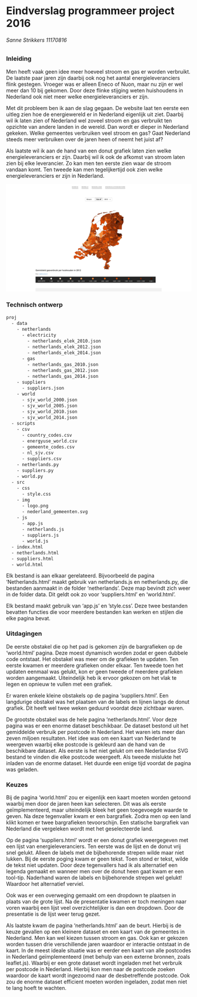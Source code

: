# Eindverslag programmeer project 2016
###### Sanne Strikkers 11170816

### Inleiding

Men heeft vaak geen idee meer hoeveel stroom en gas er worden verbruikt. De laatste paar jaren zijn daarbij ook nog het aantal energieleveranciers flink gestegen. Vroeger was er alleen Eneco of Nuon, maar nu zijn er wel meer dan 10 bij gekomen. Door deze flinke stijging weten huishoudens in Nederland ook niet meer welke energieleveranciers er zijn.

Met dit probleem ben ik aan de slag gegaan. De website laat ten eerste een uitleg zien hoe de energiewereld er in Nederland eigenlijk uit ziet. Daarbij wil ik laten zien of Nederland wel zoveel stroom en gas verbruikt ten opzichte van andere landen in de wereld. Dan wordt er dieper in Nederland gekeken. Welke gemeentes verbruiken veel stroom en gas? Gaat Nederland steeds meer verbruiken over de jaren heen of neemt het juist af?

Als laatste wil ik aan de hand van een donut grafiek laten zien welke energieleveranciers er zijn. Daarbij wil ik ook de afkomst van stroom laten zien bij elke leverancier. Zo kan men ten eerste zien waar de stroom vandaan komt. Ten tweede kan men tegelijkertijd ook zien welke energieleveranciers er zijn in Nederland.

![Voorbeeld website van de pagina netherlands.html](doc/voorbeeld_website.png)

### Technisch ontwerp

```
proj
  - data
    - netherlands
      - electricity
        - netherlands_elek_2010.json
        - netherlands_elek_2012.json
        - netherlands_elek_2014.json
      - gas
        - netherlands_gas_2010.json
        - netherlands_gas_2012.json
        - netherlands_gas_2014.json
    - suppliers
      - suppliers.json
    - world
      - sjv_world_2000.json
      - sjv_world_2005.json
      - sjv_world_2010.json
      - sjv_world_2014.json
  - scripts
    - csv
      - country_codes.csv
      - energyuse_world.csv
      - gemeente_codes.csv
      - nl_sjv.csv
      - suppliers.csv
    - netherlands.py
    - suppliers.py
    - world.py
  - src
    - css
      - style.css
    - img
      - logo.png
      - nederland_gemeenten.svg
    - js
      - app.js
      - netherlands.js
      - suppliers.js
      - world.js
  - index.html
  - netherlands.html
  - suppliers.html
  - world.html
```

Elk bestand is aan elkaar gerelateerd. Bijvoorbeeld de pagina ‘Netherlands.html’ maakt gebruik van netherlands.js en netherlands.py, die bestanden aanmaakt in de folder ‘netherlands’. Deze map bevindt zich weer in de folder data. Dit geldt ook zo voor ‘suppliers.html’ en ‘world.html’. 

Elk bestand maakt gebruik van ‘app.js’ en ’style.css’. Deze twee bestanden bevatten functies die voor meerdere bestanden kan werken en stijlen die elke pagina bevat.

### Uitdagingen

De eerste obstakel die op het pad is gekomen zijn de bargrafieken op de ‘world.html’ pagina. Deze moest dynamisch worden zodat er geen dubbele code ontstaat. Het obstakel was meer om de grafieken te updaten. Ten eerste kwamen er meerdere grafieken onder elkaar. Ten tweede toen het updaten eenmaal was gelukt, kon er geen tweede of meerdere grafieken worden aangemaakt. Uiteindelijk heb ik ervoor gekozen om het vlak te legen en opnieuw te vullen met een grafiek.

Er waren enkele kleine obstakels op de pagina ‘suppliers.html’. Een langdurige obstakel was het plaatsen van de labels en lijnen langs de donut grafiek. Dit heeft wel twee weken geduurd voordat deze zichtbaar waren.

De grootste obstakel was de hele pagina ‘netherlands.html’. Voor deze pagina was er een enorme dataset beschikbaar. De dataset bestond uit het gemiddelde verbruik per postcode in Nederland. Het waren iets meer dan zeven miljoen resultaten. Het idee was om een kaart van Nederland te weergeven waarbij elke postcode is gekleurd aan de hand van de beschikbare dataset. Als eerste is het niet gelukt om een Nederlandse SVG bestand te vinden die elke postcode weergeeft. Als tweede mislukte het inladen van de enorme dataset. Het duurde een enige tijd voordat de pagina was geladen.

### Keuzes

Bij de pagina ‘world.html’ zou er eigenlijk een kaart moeten worden getoond waarbij men door de jaren heen kan selecteren. Dit was als eerste geïmplementeerd, maar uiteindelijk bleek het geen toegevoegde waarde te geven. Na deze tegenvaller kwam er een bargrafiek. Zodra men op een land klikt komen er twee bargrafieken tevoorschijn. Een statische bargrafiek van Nederland die vergeleken wordt met het geselecteerde land.

Op de pagina ‘suppliers.html’ wordt er een donut grafiek weergegeven met een lijst van energieleveranciers. Ten eerste was de lijst en de donut vrij snel gelukt. Alleen de labels met de bijbehorende strepen wilde maar niet lukken. Bij de eerste poging kwam er geen tekst. Toen stond er tekst, wilde de tekst niet updaten. Door deze tegenvallers had ik als alternatief een legenda gemaakt en wanneer men over de donut heen gaat kwam er een tool-tip. Naderhand waren de labels en bijbehorende strepen wel gelukt! Waardoor het alternatief verviel.

Ook was er een overweging gemaakt om een dropdown te plaatsen in plaats van de grote lijst. Na de presentatie kwamen er toch meningen naar voren waarbij een lijst veel overzichtelijker is dan een dropdown. Door de presentatie is de lijst weer terug gezet.

Als laatste kwam de pagina ‘netherlands.html’ aan de beurt. Hierbij is de keuze gevallen op een kleinere dataset en een kaart van de gemeentes in Nederland. Men kan wel kiezen tussen stroom en gas. Ook kan er gekozen worden tussen drie verschillende jaren waardoor er interactie ontstaat in de kaart.
In de meest ideale situatie was er eerder een kaart van alle postcodes in Nederland geïmplementeerd (met behulp van een externe bronnen, zoals leaflet.js). Waarbij er een grote dataset wordt ingeladen met het verbruik per postcode in Nederland. Hierbij kon men naar de postcode zoeken waardoor de kaart wordt ingezoomd naar de desbetreffende postcode. Ook zou de enorme dataset efficient moeten worden ingeladen, zodat men niet te lang hoeft te wachten. 